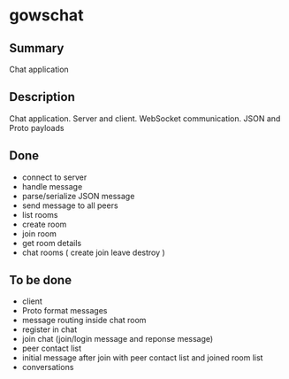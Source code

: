 # gowschat



## Summary
Chat application
## Description
Chat application. Server and client. WebSocket communication. JSON and Proto payloads
## Done
- connect to server
- handle message
- parse/serialize JSON message
- send message to all peers
- list rooms
- create room
- join room
- get room details
- chat rooms ( create join leave destroy )
## To be done
- client
- Proto format messages
- message routing inside chat room
- register in chat
- join chat (join/login message and reponse message)
- peer contact list
- initial message after join with peer contact list and joined room list
- conversations
